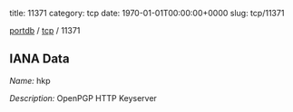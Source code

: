 title: 11371
category: tcp
date: 1970-01-01T00:00:00+0000
slug: tcp/11371

[portdb](/) / [tcp](/category/tcp.html) / 11371


## IANA Data

_Name:_ hkp

_Description:_ OpenPGP HTTP Keyserver

